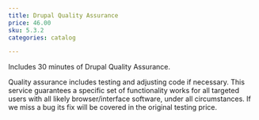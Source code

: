 ```yaml
---
title: Drupal Quality Assurance
price: 46.00
sku: 5.3.2
categories: catalog

---
```


Includes 30 minutes of Drupal Quality Assurance.

Quality assurance includes testing and adjusting code if necessary. This service guarantees a specific set of functionality works for all targeted users with all likely browser/interface software, under all circumstances. If we miss a bug its fix will be covered in the original testing price.
